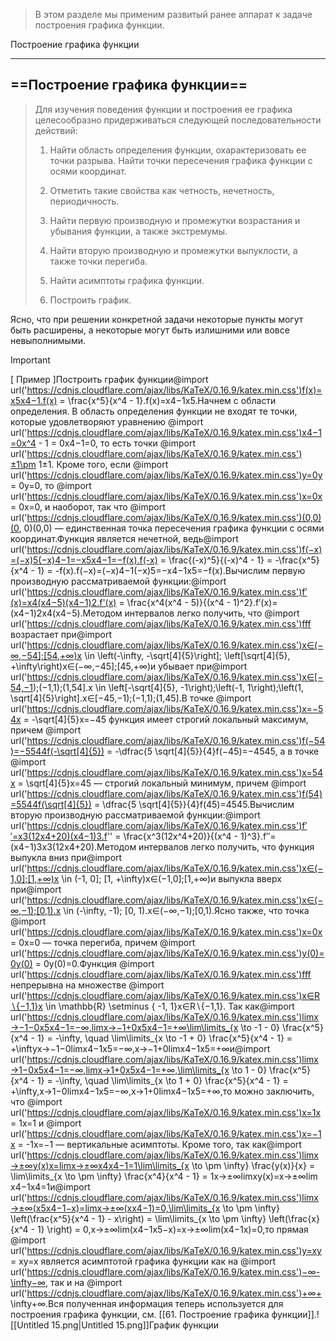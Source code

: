 > В этом разделе мы применим развитый ранее аппарат к задаче построения графика функции.

Построение графика функции

---

## ==Построение графика функции==

> Для изучения поведения функции и построения ее графика целесообразно придерживаться следующей последовательности действий:
> 
> 1. Найти область определения функции, охарактеризовать ее точки разрыва. Найти точки пересечения графика функции с осями координат.
> 
> 1. Отметить такие свойства как четность, нечетность, периодичность.
> 2. Найти первую производную и промежутки возрастания и убывания функции, а также экстремумы.
> 3. Найти вторую производную и промежутки выпуклости, а также точки перегиба.
> 4. Найти асимптоты графика функции.
> 5. Построить график.

Ясно, что при решении конкретной задачи некоторые пункты могут быть расширены, а некоторые могут быть излишними или вовсе невыполнимыми.

> [!important]  
> [ Пример ]Построить график функции@import url('https://cdnjs.cloudflare.com/ajax/libs/KaTeX/0.16.9/katex.min.css')f(x)=x5x4−1.f(x) = \frac{x^5}{x^4 - 1}.f(x)=x4−1x5​.Начнем с области определения. В область определения функции не входят те точки, которые удовлетворяют уравнению @import url('https://cdnjs.cloudflare.com/ajax/libs/KaTeX/0.16.9/katex.min.css')x4−1=0x^4 - 1 = 0x4−1=0﻿, то есть точки @import url('https://cdnjs.cloudflare.com/ajax/libs/KaTeX/0.16.9/katex.min.css')±1\pm 1±1﻿. Кроме того, если @import url('https://cdnjs.cloudflare.com/ajax/libs/KaTeX/0.16.9/katex.min.css')y=0y = 0y=0﻿, то @import url('https://cdnjs.cloudflare.com/ajax/libs/KaTeX/0.16.9/katex.min.css')x=0x = 0x=0﻿, и наоборот, так что @import url('https://cdnjs.cloudflare.com/ajax/libs/KaTeX/0.16.9/katex.min.css')(0,0)(0, 0)(0,0)﻿ — единственная точка пересечения графика функции с осями координат.Функция является нечетной, ведь@import url('https://cdnjs.cloudflare.com/ajax/libs/KaTeX/0.16.9/katex.min.css')f(−x)=(−x)5(−x)4−1=−x5x4−1=−f(x).f(-x) = \frac{(-x)^5}{(-x)^4 - 1} = -\frac{x^5}{x^4 - 1} = -f(x).f(−x)=(−x)4−1(−x)5​=−x4−1x5​=−f(x).Вычислим первую производную рассматриваемой функции:@import url('https://cdnjs.cloudflare.com/ajax/libs/KaTeX/0.16.9/katex.min.css')f′(x)=x4(x4−5)(x4−1)2.f'(x) = \frac{x^4(x^4 - 5)}{(x^4 - 1)^2}.f′(x)=(x4−1)2x4(x4−5)​.Методом интервалов легко получить, что @import url('https://cdnjs.cloudflare.com/ajax/libs/KaTeX/0.16.9/katex.min.css')fff﻿ возрастает при@import url('https://cdnjs.cloudflare.com/ajax/libs/KaTeX/0.16.9/katex.min.css')x∈(−∞,−54];[54,+∞)x \in \left(-\infty, -\sqrt[4]{5}\right]; \left[\sqrt[4]{5}, +\infty\right)x∈(−∞,−45​];[45​,+∞)и убывает при@import url('https://cdnjs.cloudflare.com/ajax/libs/KaTeX/0.16.9/katex.min.css')x∈[−54,−1);(−1,1);(1,54].x \in \left[-\sqrt[4]{5}, -1\right);\left(-1, 1\right);\left(1, \sqrt[4]{5}\right].x∈[−45​,−1);(−1,1);(1,45​].В точке @import url('https://cdnjs.cloudflare.com/ajax/libs/KaTeX/0.16.9/katex.min.css')x=−54x = -\sqrt[4]{5}x=−45​﻿ функция имеет строгий локальный максимум, причем @import url('https://cdnjs.cloudflare.com/ajax/libs/KaTeX/0.16.9/katex.min.css')f(−54)=−5544f(-\sqrt[4]{5}) = -\dfrac{5 \sqrt[4]{5}}{4}f(−45​)=−4545​​﻿, а в точке @import url('https://cdnjs.cloudflare.com/ajax/libs/KaTeX/0.16.9/katex.min.css')x=54x = \sqrt[4]{5}x=45​﻿ — строгий локальный минимум, причем @import url('https://cdnjs.cloudflare.com/ajax/libs/KaTeX/0.16.9/katex.min.css')f(54)=5544f(\sqrt[4]{5}) = \dfrac{5 \sqrt[4]{5}}{4}f(45​)=4545​​﻿.Вычислим вторую производную рассматриваемой функции:@import url('https://cdnjs.cloudflare.com/ajax/libs/KaTeX/0.16.9/katex.min.css')f′′=x3(12x4+20)(x4−1)3.f'' = \frac{x^3(12x^4+20)}{(x^4 - 1)^3}.f′′=(x4−1)3x3(12x4+20)​.Методом интервалов легко получить, что функция выпукла вниз при@import url('https://cdnjs.cloudflare.com/ajax/libs/KaTeX/0.16.9/katex.min.css')x∈(−1,0];[1,+∞)x \in (-1, 0]; [1, +\infty)x∈(−1,0];[1,+∞)и выпукла вверх при@import url('https://cdnjs.cloudflare.com/ajax/libs/KaTeX/0.16.9/katex.min.css')x∈(−∞,−1);[0,1).x \in (-\infty, -1); [0, 1).x∈(−∞,−1);[0,1).Ясно также, что точка @import url('https://cdnjs.cloudflare.com/ajax/libs/KaTeX/0.16.9/katex.min.css')x=0x = 0x=0﻿ — точка перегиба, причем @import url('https://cdnjs.cloudflare.com/ajax/libs/KaTeX/0.16.9/katex.min.css')y(0)=0y(0) = 0y(0)=0﻿.Функция @import url('https://cdnjs.cloudflare.com/ajax/libs/KaTeX/0.16.9/katex.min.css')fff﻿ непрерывна на множестве @import url('https://cdnjs.cloudflare.com/ajax/libs/KaTeX/0.16.9/katex.min.css')x∈R∖{−1,1}x \in \mathbb{R} \setminus \{ -1, 1\}x∈R∖{−1,1}﻿. Так как@import url('https://cdnjs.cloudflare.com/ajax/libs/KaTeX/0.16.9/katex.min.css')lim⁡x→−1−0x5x4−1=−∞,lim⁡x→−1+0x5x4−1=+∞\lim\limits_{x \to -1 - 0} \frac{x^5}{x^4 - 1} = -\infty, \quad \lim\limits_{x \to -1 + 0} \frac{x^5}{x^4 - 1} = +\inftyx→−1−0lim​x4−1x5​=−∞,x→−1+0lim​x4−1x5​=+∞и@import url('https://cdnjs.cloudflare.com/ajax/libs/KaTeX/0.16.9/katex.min.css')lim⁡x→1−0x5x4−1=−∞,lim⁡x→1+0x5x4−1=+∞,\lim\limits_{x \to 1 - 0} \frac{x^5}{x^4 - 1} = -\infty, \quad \lim\limits_{x \to 1 + 0} \frac{x^5}{x^4 - 1} = +\infty,x→1−0lim​x4−1x5​=−∞,x→1+0lim​x4−1x5​=+∞,то можно заключить, что @import url('https://cdnjs.cloudflare.com/ajax/libs/KaTeX/0.16.9/katex.min.css')x=1x = 1x=1﻿ и @import url('https://cdnjs.cloudflare.com/ajax/libs/KaTeX/0.16.9/katex.min.css')x=−1x = -1x=−1﻿ — вертикальные асимптоты. Кроме того, так как@import url('https://cdnjs.cloudflare.com/ajax/libs/KaTeX/0.16.9/katex.min.css')lim⁡x→±∞y(x)x=lim⁡x→±∞x4x4−1=1\lim\limits_{x \to \pm \infty} \frac{y(x)}{x} = \lim\limits_{x \to \pm \infty} \frac{x^4}{x^4 - 1} = 1x→±∞lim​xy(x)​=x→±∞lim​x4−1x4​=1и@import url('https://cdnjs.cloudflare.com/ajax/libs/KaTeX/0.16.9/katex.min.css')lim⁡x→±∞(x5x4−1−x)=lim⁡x→±∞(xx4−1)=0,\lim\limits_{x \to \pm \infty} \left(\frac{x^5}{x^4 - 1} - x\right) = \lim\limits_{x \to \pm \infty} \left(\frac{x}{x^4 - 1} \right) = 0,x→±∞lim​(x4−1x5​−x)=x→±∞lim​(x4−1x​)=0,то прямая @import url('https://cdnjs.cloudflare.com/ajax/libs/KaTeX/0.16.9/katex.min.css')y=xy = xy=x﻿ является асимптотой графика функции как на @import url('https://cdnjs.cloudflare.com/ajax/libs/KaTeX/0.16.9/katex.min.css')−∞-\infty−∞﻿, так и на @import url('https://cdnjs.cloudflare.com/ajax/libs/KaTeX/0.16.9/katex.min.css')+∞+ \infty+∞﻿.Вся полученная информация теперь используется для построения графика функции, см. [[61. Построение графика функции]].![[Untitled 15.png|Untitled 15.png]]График функции
